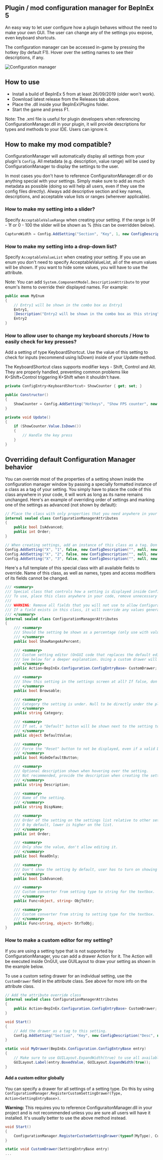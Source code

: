 ## Plugin / mod configuration manager for BepInEx 5
An easy way to let user configure how a plugin behaves without the need to make your own GUI. The user can change any of the settings you expose, even keyboard shortcuts.

The configuration manager can be accessed in-game by pressing the hotkey (by default F1). Hover over the setting names to see their descriptions, if any.

![Configuration manager](Screenshot.PNG)

## How to use
- Install a build of BepInEx 5 from at least 26/09/2019 (older won't work).
- Download latest release from the Releases tab above.
- Place the .dll inside your BepInEx\Plugins folder.
- Start the game and press F1.

Note: The .xml file is useful for plugin developers when referencing ConfigurationManager.dll in your plugin, it will provide descriptions for types and methods to your IDE. Users can ignore it.

## How to make my mod compatible?
ConfigurationManager will automatically display all settings from your plugin's `Config`. All metadata (e.g. description, value range) will be used by ConfigurationManager to display the settings to the user.

In most cases you don't have to reference ConfiguraitonManager.dll or do anything special with your settings. Simply make sure to add as much metadata as possible (doing so will help all users, even if they use the config files directly). Always add descriptive section and key names, descriptions, and acceptable value lists or ranges (wherever applicable).

### How to make my setting into a slider?
Specify `AcceptableValueRange` when creating your setting. If the range is 0f - 1f or 0 - 100 the slider will be shown as % (this can be overridden below).
```c#
CaptureWidth = Config.AddSetting("Section", "Key", 1, new ConfigDescription("Description", new AcceptableValueRange<int>(0, 100)));
```

### How to make my setting into a drop-down list?
Specify `AcceptableValueList` when creating your setting. If you use an enum you don't need to specify AcceptableValueList, all of the enum values will be shown. If you want to hide some values, you will have to use the attribute.

Note: You can add `System.ComponentModel.DescriptionAttribute` to your enum's items to override their displayed names. For example:
```c#
public enum MyEnum
{
    // Entry1 will be shown in the combo box as Entry1
    Entry1,
    [Description("Entry2 will be shown in the combo box as this string")]
    Entry2
}
```

### How to allow user to change my keyboard shorcuts / How to easily check for key presses?
Add a setting of type KeyboardShortcut. Use the value of this setting to check for inputs (recommend using IsDown) inside of your Update method.

The KeyboardShortcut class supports modifier keys - Shift, Control and Alt. They are properly handled, preventing common problems like K+Shift+Control triggering K+Shift when it shouldn't have.
```c#
private ConfigEntry<KeyboardShortcut> ShowCounter { get; set; }

public Constructor()
{
    ShowCounter = Config.AddSetting("Hotkeys", "Show FPS counter", new KeyboardShortcut(KeyCode.U, KeyCode.LeftShift));
}

private void Update()
{
    if (ShowCounter.Value.IsDown())
    {
        // Handle the key press
    }
}
```

## Overriding default Configuration Manager behavior
You can override most of the properties of a setting shown inside the configuration manager window by passing a specially formatted instance of a class as a tag of your setting. You simply have to place the code of this class anywhere in your code, it will work as long as its name remains unchanged. Here's an example of overriding order of settings and marking one of the settings as advanced (not shown by default):
```c#
// Place the class with only properties that you need anywhere in your code.
internal sealed class ConfigurationManagerAttributes
{
    public bool IsAdvanced;
    public int Order;
}

// When creating settings, add an instance of this class as a tag. Don't forget to set the overriden values.
Config.AddSetting("X", "1", false, new ConfigDescription("", null, new ConfigurationManagerAttributes { IsAdvanced = true, Order = 3 }));
Config.AddSetting("X", "2", false, new ConfigDescription("", null, new ConfigurationManagerAttributes { Order = 1 }));
Config.AddSetting("X", "3", false, new ConfigDescription("", null, new ConfigurationManagerAttributes { Order = 2 }));
```
Here's a full template of this special class with all available fields to override. Name of this class, as well as names, types and access modifiers of its fields cannot be changed.
```c#
/// <summary>
/// Special class that controls how a setting is displayed inside ConfigurationManager.
/// To use, place this class anywhere in your code, remove unnecessary fields, and pass instances of it as tags.
/// 
/// WARNING: Remove all fields that you will not use to allow ConfigurationManager to populate them.
/// If a field exists in this class, it will override any values generated for this field by ConfigurationManager.
/// </summary>
internal sealed class ConfigurationManagerAttributes
{
    /// <summary>
    /// Should the setting be shown as a percentage (only use with value range settings).
    /// </summary>
    public bool ShowRangeAsPercent;

    /// <summary>
    /// Custom setting editor (OnGUI code that replaces the default editor provided by ConfigurationManager).
    /// See below for a deeper explanation. Using a custom drawer will cause many of the other fields to do nothing.
    /// </summary>
    public Action<BepInEx.Configuration.ConfigEntryBase> CustomDrawer;

    /// <summary>
    /// Show this setting in the settings screen at all? If false, don't show.
    /// </summary>
    public bool Browsable;

    /// <summary>
    /// Category the setting is under. Null to be directly under the plugin.
    /// </summary>
    public string Category;

    /// <summary>
    /// If set, a "Default" button will be shown next to the setting to allow resetting to default.
    /// </summary>
    public object DefaultValue;

    /// <summary>
    /// Force the "Reset" button to not be displayed, even if a valid DefaultValue is available. 
    /// </summary>
    public bool HideDefaultButton;

    /// <summary>
    /// Optional description shown when hovering over the setting.
    /// Not recommended, provide the description when creating the setting instead.
    /// </summary>
    public string Description;

    /// <summary>
    /// Name of the setting.
    /// </summary>
    public string DispName;

    /// <summary>
    /// Order of the setting on the settings list relative to other settings in a category.
    /// 0 by default, lower is higher on the list.
    /// </summary>
    public int Order;

    /// <summary>
    /// Only show the value, don't allow editing it.
    /// </summary>
    public bool ReadOnly;

    /// <summary>
    /// Don't show the setting by default, user has to turn on showing advanced settings or search for it.
    /// </summary>
    public bool IsAdvanced;

    /// <summary>
    /// Custom converter from setting type to string for the textbox.
    /// </summary>
    public Func<object, string> ObjToStr;

    /// <summary>
    /// Custom converter from string to setting type for the textbox.
    /// </summary>
    public Func<string, object> StrToObj;
}
```

### How to make a custom editor for my setting?
If you are using a setting type that is not supported by ConfigurationManager, you can add a drawer Action for it. The Action will be executed inside OnGUI, use GUILayout to draw your setting as shown in the example below.

To use a custom seting drawer for an individual setting, use the `CustomDrawer` field in the attribute class. See above for more info on the attribute class.
```c#
// Add the attribute override class
internal sealed class ConfigurationManagerAttributes
{
    public Action<BepInEx.Configuration.ConfigEntryBase> CustomDrawer;
}

void Start()
{
    // Add the drawer as a tag to this setting.
    Config.AddSetting("Section", "Key", new ConfigDescription("Desc", null, new ConfigurationManagerAttributes{ CustomDrawer = MyDrawer });
}

static void MyDrawer(BepInEx.Configuration.ConfigEntryBase entry)
{
    // Make sure to use GUILayout.ExpandWidth(true) to use all available space
    GUILayout.Label(entry.BoxedValue, GUILayout.ExpandWidth(true));
}
```
#### Add a custom editor globally
You can specify a drawer for all settings of a setting type. Do this by using `ConfigurationManager.RegisterCustomSettingDrawer(Type, Action<SettingEntryBase>)`.

**Warning:** This requires you to reference ConfiguraitonManager.dll in your project and is not recommended unless you are sure all users will have it installed. It's usually better to use the above method instead.
```c#
void Start()
{
    ConfigurationManager.RegisterCustomSettingDrawer(typeof(MyType), CustomDrawer);
}

static void CustomDrawer(SettingEntryBase entry)
...
```
